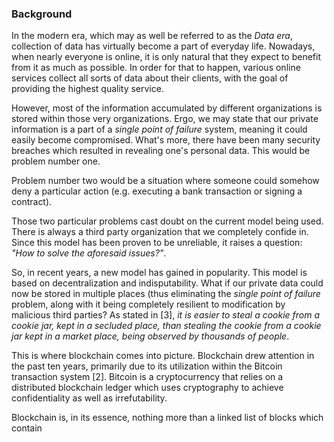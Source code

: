 ### Background

In the modern era, which may as well be referred to as the *Data era*, collection of data has virtually become a part of everyday life. Nowadays, when nearly everyone is online, it is only natural that they expect to benefit from it as much as possible. In order for that to happen, various online services collect all sorts of data about their clients, with the goal of providing the highest quality service.

However, most of the information accumulated by different organizations is stored within those very organizations. Ergo, we may state that our private information is a part of a *single point of failure* system, meaning it could easily become compromised. What's more, there have been many security breaches which resulted in revealing one's personal data. This would be problem number one.

Problem number two would be a situation where someone could somehow deny a particular action (e.g. executing a bank transaction or signing a contract).

Those two particular problems cast doubt on the current model being used. There is always a third party organization that we completely confide in. Since this model has been proven to be unreliable, it raises a question: *"How to solve the aforesaid issues?"*.

So, in recent years, a new model has gained in popularity. This model is based on decentralization and indisputability. What if our private data could now be stored in multiple places (thus eliminating the *single point of failure* problem, along with it being completely resilient to modification by malicious third parties? As stated in [3], *it is easier to steal a cookie from a cookie jar, kept in a secluded place, than stealing the cookie from a cookie jar kept in a market place, being observed by thousands of people*.

This is where blockchain comes into picture. Blockchain drew attention in the past ten years, primarily due to its utilization within the Bitcoin transaction system [2]. Bitcoin is a cryptocurrency that relies on a distributed blockchain ledger which uses cryptography to achieve confidentiality as well as irrefutability. 

Blockchain is, in its essence, nothing more than a linked list of blocks which contain 
<!--stackedit_data:
eyJoaXN0b3J5IjpbLTcyNzg2OTU0MSwtMjA3MTE5MzY0NywtOD
Q1NzQ5MzAzLDIxMzE5NDQyODUsLTE4OTExNDA3ODcsLTc2NTgy
NzI5MiwtODY5MTU2NjYxLC0xMzE5NDM0MTE5LC0yMTExNTU0Mj
UyLC0xNDg2OTA5MTc3LC0xOTgyMjI3OTE1LC0zNTg5MjkzNzks
MTAxODU3NDQyNywtNDQ4NDg4NDIwXX0=
-->